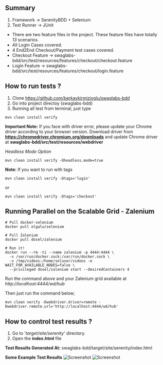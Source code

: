 ## Summary
1.  Framework -> SerenityBDD + Selenium
2.  Test Runner -> JUnit

* There are two feature files in the project. These feature files have totally *13* scenarios.
* All Login Cases covered.
* 4 End2End Checkout/Payment test cases covered.
* Checkout Feature -> swaglabs-bdd/src/test/resources/features/checkout/checkout.feature
* Login Feature -> swaglabs-bdd/src/test/resources/features/checkout/login.feature



## How to run tests ?

1. Clone https://github.com/berkaykirmizioglu/swaglabs-bdd
2. Go into project directoy (swaglabs-bdd)
3. Running all test from terminal, just type
````
mvn clean install verify
````

**Important Note:**
If you face with driver error, please update your Chrome driver according to your browser version.
Download driver from **https://chromedriver.chromium.org/downloads** and update Chrome driver at **swaglabs-bdd/src/test/resources/webdriver** 

*Headless Mode Option*
````
mvn clean install verify -Dheadless.mode=true
````


**Note:**
If you want to run with tags
````
mvn clean install verify -Dtags='login'
````
or

````
mvn clean install verify -Dtags='checkout'
````

## Running Parallel on the Scalable Grid - Zalenium
````
# Pull docker-selenium
docker pull elgalu/selenium

# Pull Zalenium
docker pull dosel/zalenium

# Run it!
docker run --rm -ti --name zalenium -p 4444:4444 \
  -v /var/run/docker.sock:/var/run/docker.sock \
  -v /tmp/videos:/home/seluser/videos -e WAIT_FOR_AVAILABLE_NODES=false \
  --privileged dosel/zalenium start --desiredContainers 4
````
Run the command above and your Zalenium grid available at *http://localhost:4444/wd/hub*

Then just run the command below;
````
mvn clean verify -Dwebdriver.driver=remote -Dwebdriver.remote.url='http://localhost:4444/wd/hub'
````

## How to control test results ?

1. Go to '_target/site/serenity_' directory.
2. Open the **index.html** file


**Test Results Generated At:**
swaglabs-bdd/target/site/serenity/index.html

**Some Example Test Results**
![Screenshot](https://github.com/berkaykirmizioglu/swaglabs-bdd/src/test/resources/screenshots/overall_test_results.png)
![Screenshot](https://github.com/berkaykirmizioglu/swaglabs-bdd/src/test/resources/screenshots/test_detail.png)


